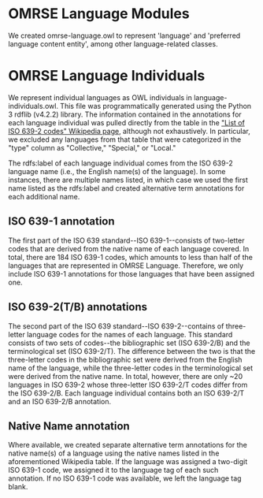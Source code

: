 # OMRSE Language Modules

We created omrse-language.owl to represent 'language' and 'preferred language content entity', among other language-related classes.

# OMRSE Language Individuals

We represent individual languages as OWL individuals in language-individuals.owl. This file was programmatically generated using the Python 3 rdflib (v4.2.2) library. The information contained in the annotations for each language individual was pulled directly from the table in the ["List of ISO 639-2 codes" Wikipedia page](https://en.wikipedia.org/wiki/List_of_ISO_639-2_codes), although not exhaustively. In particular, we excluded any languages from that table that were categorized in the "type" column as "Collective," "Special," or "Local." 

The rdfs:label of each language individual comes from the ISO 639-2 language name (i.e., the English name(s) of the language). In some instances, there are multiple names listed, in which case we used the first name listed as the rdfs:label and created alternative term annotations for each additional name.

## ISO 639-1 annotation

The first part of the ISO 639 standard--ISO 639-1--consists of two-letter codes that are derived from the native name of each language covered. In total, there are 184 ISO 639-1 codes, which amounts to less than half of the languages that are represented in OMRSE Language. Therefore, we only include ISO 639-1 annotations for those languages that have been assigned one.

## ISO 639-2(T/B) annotations

The second part of the ISO 639 standard--ISO 639-2--contains of three-letter language codes for the names of each language. This standard consists of two sets of codes--the bibliographic set (ISO 639-2/B) and the terminological set (ISO 639-2/T). The difference between the two is that the three-letter codes in the bibliographic set were derived from the English name of the language, while the three-letter codes in the terminological set were derived from the native name. In total, however, there are only ~20 languages in ISO 639-2 whose three-letter ISO 639-2/T codes differ from the ISO 639-2/B. Each language individual contains both an ISO 639-2/T and an ISO 639-2/B annotation.

## Native Name annotation

Where available, we created separate alternative term annotations for the native name(s) of a language using the native names listed in the aforementioned Wikipedia table. If the language was assigned a two-digit ISO 639-1 code, we assigned it to the language tag of each such annotation. If no ISO 639-1 code was available, we left the language tag blank.